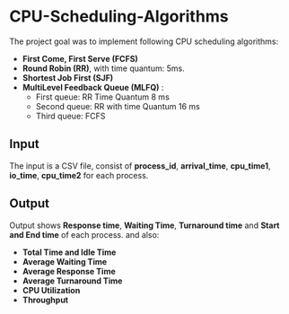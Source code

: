 # CPU-Scheduling-Algorithms

The project goal was to implement following CPU scheduling algorithms:
+ **First Come, First Serve (FCFS)**
+ **Round Robin (RR)**, with time quantum: 5ms.
+ **Shortest Job First (SJF)**
+ **MultiLevel Feedback Queue (MLFQ)** : 
  - First queue: RR Time Quantum 8 ms
  - Second queue: RR with time Quantum 16 ms
  - Third queue: FCFS
  
## Input
The input is a CSV file, consist of **process_id**, **arrival_time**, **cpu_time1**, **io_time**, **cpu_time2** for each process.

## Output
Output shows **Response time**, **Waiting Time**, **Turnaround time** and **Start and End time** of each process. and also:
+ **Total Time and Idle Time**
+ **Average Waiting Time**
+ **Average Response Time**
+ **Average Turnaround Time**
+ **CPU Utilization**
+ **Throughput**

